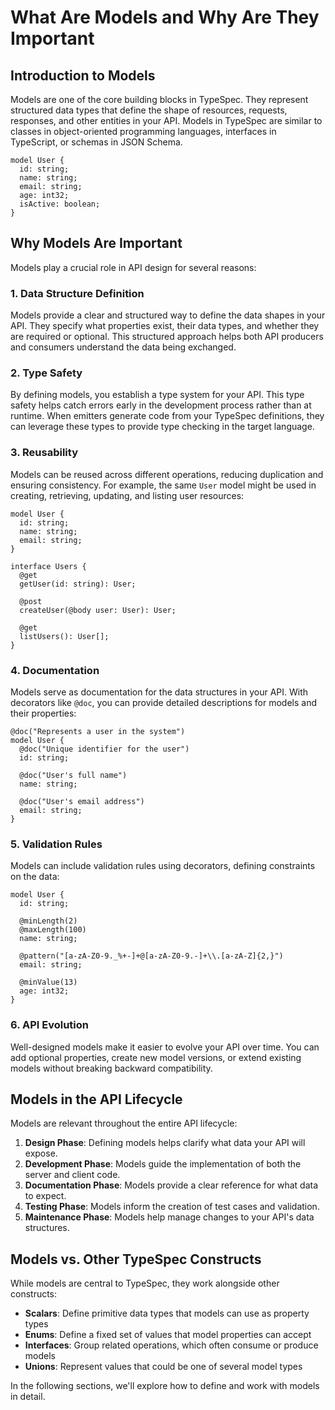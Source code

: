 # What Are Models and Why Are They Important

## Introduction to Models

Models are one of the core building blocks in TypeSpec. They represent structured data types that define the shape of resources, requests, responses, and other entities in your API. Models in TypeSpec are similar to classes in object-oriented programming languages, interfaces in TypeScript, or schemas in JSON Schema.

```typespec
model User {
  id: string;
  name: string;
  email: string;
  age: int32;
  isActive: boolean;
}
```

## Why Models Are Important

Models play a crucial role in API design for several reasons:

### 1. Data Structure Definition

Models provide a clear and structured way to define the data shapes in your API. They specify what properties exist, their data types, and whether they are required or optional. This structured approach helps both API producers and consumers understand the data being exchanged.

### 2. Type Safety

By defining models, you establish a type system for your API. This type safety helps catch errors early in the development process rather than at runtime. When emitters generate code from your TypeSpec definitions, they can leverage these types to provide type checking in the target language.

### 3. Reusability

Models can be reused across different operations, reducing duplication and ensuring consistency. For example, the same `User` model might be used in creating, retrieving, updating, and listing user resources:

```typespec
model User {
  id: string;
  name: string;
  email: string;
}

interface Users {
  @get
  getUser(id: string): User;

  @post
  createUser(@body user: User): User;

  @get
  listUsers(): User[];
}
```

### 4. Documentation

Models serve as documentation for the data structures in your API. With decorators like `@doc`, you can provide detailed descriptions for models and their properties:

```typespec
@doc("Represents a user in the system")
model User {
  @doc("Unique identifier for the user")
  id: string;

  @doc("User's full name")
  name: string;

  @doc("User's email address")
  email: string;
}
```

### 5. Validation Rules

Models can include validation rules using decorators, defining constraints on the data:

```typespec
model User {
  id: string;

  @minLength(2)
  @maxLength(100)
  name: string;

  @pattern("[a-zA-Z0-9._%+-]+@[a-zA-Z0-9.-]+\\.[a-zA-Z]{2,}")
  email: string;

  @minValue(13)
  age: int32;
}
```

### 6. API Evolution

Well-designed models make it easier to evolve your API over time. You can add optional properties, create new model versions, or extend existing models without breaking backward compatibility.

## Models in the API Lifecycle

Models are relevant throughout the entire API lifecycle:

1. **Design Phase**: Defining models helps clarify what data your API will expose.
2. **Development Phase**: Models guide the implementation of both the server and client code.
3. **Documentation Phase**: Models provide a clear reference for what data to expect.
4. **Testing Phase**: Models inform the creation of test cases and validation.
5. **Maintenance Phase**: Models help manage changes to your API's data structures.

## Models vs. Other TypeSpec Constructs

While models are central to TypeSpec, they work alongside other constructs:

- **Scalars**: Define primitive data types that models can use as property types
- **Enums**: Define a fixed set of values that model properties can accept
- **Interfaces**: Group related operations, which often consume or produce models
- **Unions**: Represent values that could be one of several model types

In the following sections, we'll explore how to define and work with models in detail.
